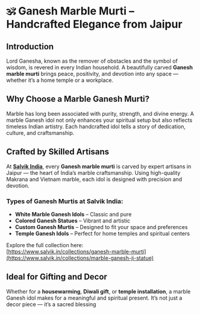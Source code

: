 # 🕉️ Ganesh Marble Murti – Handcrafted Elegance from Jaipur

## Introduction
Lord Ganesha, known as the remover of obstacles and the symbol of wisdom, is revered in every Indian household. A beautifully carved **Ganesh marble murti** brings peace, positivity, and devotion into any space — whether it’s a home temple or a workplace.

## Why Choose a Marble Ganesh Murti?
Marble has long been associated with purity, strength, and divine energy. A marble Ganesh idol not only enhances your spiritual setup but also reflects timeless Indian artistry. Each handcrafted idol tells a story of dedication, culture, and craftsmanship.

## Crafted by Skilled Artisans
At **[Salvik India](https://www.salvik.in/)**, every **Ganesh marble murti** is carved by expert artisans in Jaipur — the heart of India’s marble craftsmanship. Using high-quality Makrana and Vietnam marble, each idol is designed with precision and devotion.

### Types of Ganesh Murtis at Salvik India:
- **White Marble Ganesh Idols** – Classic and pure
- **Colored Ganesh Statues** – Vibrant and artistic
- **Custom Ganesh Murtis** – Designed to fit your space and preferences
- **Temple Ganesh Idols** – Perfect for home temples and spiritual centers

Explore the full collection here:  
 [https://www.salvik.in/collections/ganesh-marble-murti](https://www.salvik.in/collections/marble-ganesh-ji-statue)

## Ideal for Gifting and Decor
Whether for a **housewarming**, **Diwali gift**, or **temple installation**, a marble Ganesh idol makes for a meaningful and spiritual present. It’s not just a decor piece — it’s a sacred blessing
